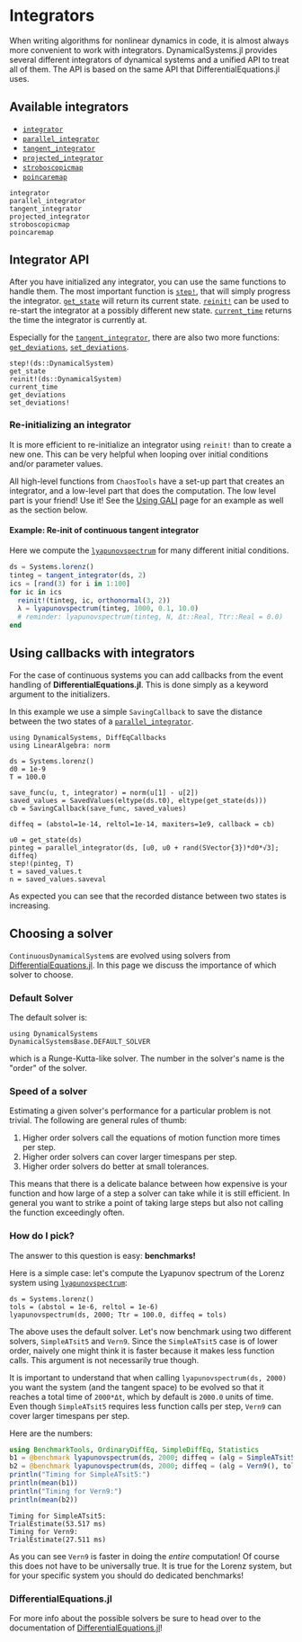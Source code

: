 # Integrators
When writing algorithms for nonlinear dynamics in code, it is almost always more convenient to work with integrators. DynamicalSystems.jl provides several different integrators of dynamical systems and a unified API to treat all of them.
The API is based on the same API that DifferentialEquations.jl uses.

## Available integrators

* [`integrator`](@ref)
* [`parallel_integrator`](@ref)
* [`tangent_integrator`](@ref)
* [`projected_integrator`](@ref)
* [`stroboscopicmap`](@ref)
* [`poincaremap`](@ref)

```@docs
integrator
parallel_integrator
tangent_integrator
projected_integrator
stroboscopicmap
poincaremap
```

## Integrator API
After you have initialized any integrator, you can use the same functions to handle them. The most important function is [`step!`](@ref), that will simply progress the integrator. [`get_state`](@ref) will return its current state. [`reinit!`](@ref) can be used to re-start the integrator at a possibly different new state.
[`current_time`](@ref) returns the time the integrator is currently at.

Especially for the [`tangent_integrator`](@ref), there are also two more functions: [`get_deviations`](@ref), [`set_deviations`](@ref).

```@docs
step!(ds::DynamicalSystem)
get_state
reinit!(ds::DynamicalSystem)
current_time
get_deviations
set_deviations!
```


### Re-initializing an integrator
It is more efficient to re-initialize an integrator using `reinit!`
than to create a new one.
This can be very helpful when looping over initial conditions and/or parameter values.

All high-level functions from `ChaosTools` have a set-up part that creates an integrator, and a low-level part that does the computation. The low level part is your friend! Use it! See the [Using GALI](@ref) page for an example as well as the section below.

#### Example: Re-init of continuous tangent integrator
Here we compute the [`lyapunovspectrum`](@ref) for many different initial conditions.
```julia
ds = Systems.lorenz()
tinteg = tangent_integrator(ds, 2)
ics = [rand(3) for i in 1:100]
for ic in ics
  reinit!(tinteg, ic, orthonormal(3, 2))
  λ = lyapunovspectrum(tinteg, 1000, 0.1, 10.0)
  # reminder: lyapunovspectrum(tinteg, N, Δt::Real, Ttr::Real = 0.0)
end
```


## Using callbacks with integrators
For the case of continuous systems you can add callbacks from the event handling of **DifferentialEquations.jl**. This is done simply as a keyword argument to the initializers.

In this example we use a simple `SavingCallback` to save the distance between the two states of a [`parallel_integrator`](@ref).

```@example MAIN
using DynamicalSystems, DiffEqCallbacks
using LinearAlgebra: norm

ds = Systems.lorenz()
d0 = 1e-9
T = 100.0

save_func(u, t, integrator) = norm(u[1] - u[2])
saved_values = SavedValues(eltype(ds.t0), eltype(get_state(ds)))
cb = SavingCallback(save_func, saved_values)

diffeq = (abstol=1e-14, reltol=1e-14, maxiters=1e9, callback = cb)

u0 = get_state(ds)
pinteg = parallel_integrator(ds, [u0, u0 + rand(SVector{3})*d0*√3]; diffeq)
step!(pinteg, T)
t = saved_values.t
n = saved_values.saveval
```
As expected you can see that the recorded distance between two states is increasing.

## Choosing a solver

`ContinuousDynamicalSystem`s are evolved using solvers from [DifferentialEquations.jl](http://docs.juliadiffeq.org/latest/). In this page we discuss the importance of which solver to choose.

### Default Solver
The default solver is:
```@example MAIN
using DynamicalSystems
DynamicalSystemsBase.DEFAULT_SOLVER
```
which is a Runge-Kutta-like solver. The number in the solver's name is the "order" of the solver.

### Speed of a solver
Estimating a given solver's performance for a particular problem is not trivial. The following are general rules of thumb:

1. Higher order solvers call the equations of motion function more times per step.
2. Higher order solvers can cover larger timespans per step.
3. Higher order solvers do better at small tolerances.

This means that there is a delicate balance between how expensive is your function and how large of a step a solver can take while it is still efficient. In general you want to strike a point of taking large steps but also not calling the function exceedingly often.

### How do I pick?
The answer to this question is easy: **benchmarks!**

Here is a simple case: let's compute the Lyapunov spectrum of the Lorenz system using [`lyapunovspectrum`](@ref):
```@example MAIN
ds = Systems.lorenz()
tols = (abstol = 1e-6, reltol = 1e-6)
lyapunovspectrum(ds, 2000; Ttr = 100.0, diffeq = tols)
```

The above uses the default solver. Let's now benchmark using two different solvers, `SimpleATsit5` and `Vern9`. Since the `SimpleATsit5` case is of lower order, naively one might think it is faster because it makes less function calls. This argument is not necessarily true though.

It is important to understand that when calling `lyapunovspectrum(ds, 2000)` you want the system (and the tangent space) to be evolved so that it reaches a total time of `2000*Δt`, which by default is `2000.0` units of time. Even though `SimpleATsit5` requires less function calls per step, `Vern9` can cover larger timespans per step.

Here are the numbers:
```julia
using BenchmarkTools, OrdinaryDiffEq, SimpleDiffEq, Statistics
b1 = @benchmark lyapunovspectrum(ds, 2000; diffeq = (alg = SimpleATsit5(), tols...), Ttr = 100.0);
b2 = @benchmark lyapunovspectrum(ds, 2000; diffeq = (alg = Vern9(), tols...), Ttr = 100.0);
println("Timing for SimpleATsit5:")
println(mean(b1))
println("Timing for Vern9:")
println(mean(b2))
```

```
Timing for SimpleATsit5:
TrialEstimate(53.517 ms)
Timing for Vern9:
TrialEstimate(27.511 ms)
```

As you can see `Vern9` is faster in doing the _entire_ computation! Of course this does not have to be universally true. It is true for the Lorenz system, but for your specific system you should do dedicated benchmarks!

### DifferentialEquations.jl

For more info about the possible solvers be sure to head over to the documentation of [DifferentialEquations.jl](https://diffeq.sciml.ai/latest/)!
